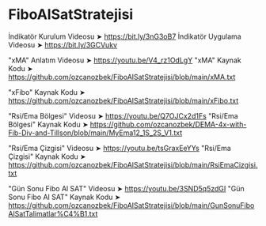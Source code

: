 # FiboAlSatStratejisi

İndikatör Kurulum Videosu ➤ https://bit.ly/3nG3oB7
İndikatör Uygulama Videosu ➤ https://bit.ly/3GCVukv

"xMA" Anlatım Videosu ➤ https://youtu.be/V4_rz1OdLgY
"xMA" Kaynak Kodu  ➤ 
https://github.com/ozcanozbek/FiboAlSatStratejisi/blob/main/xMA.txt

"xFibo" Kaynak Kodu  ➤ 
https://github.com/ozcanozbek/FiboAlSatStratejisi/blob/main/xFibo.txt

"Rsi/Ema Bölgesi" Videosu ➤ https://youtu.be/Q7OJCx2d1Fs
"Rsi/Ema Bölgesi" Kaynak Kodu ➤ 
https://github.com/ozcanozbek/DEMA-4x-with-Fib-Div-and-Tillson/blob/main/MyEma12_1S_2S_V1.txt

"Rsi/Ema Çizgisi" Videosu ➤ https://youtu.be/tsGraxEeYYs
"Rsi/Ema Çizgisi" Kaynak Kodu ➤ 
https://github.com/ozcanozbek/FiboAlSatStratejisi/blob/main/RsiEmaCizgisi.txt

"Gün Sonu Fibo Al SAT" Videosu  ➤ https://youtu.be/3SND5q5zdGI
"Gün Sonu Fibo Al SAT" Kaynak Kodu ➤ 
https://github.com/ozcanozbek/FiboAlSatStratejisi/blob/main/GunSonuFiboAlSatTalimatlar%C4%B1.txt
